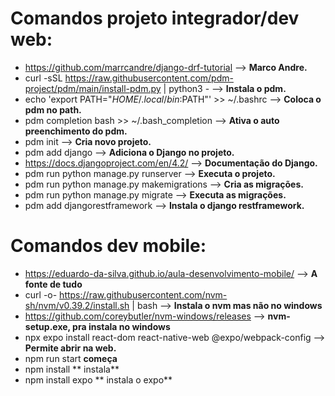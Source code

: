 # Comandos projeto integrador/dev web:
* https://github.com/marrcandre/django-drf-tutorial --> **Marco Andre.**
* curl -sSL https://raw.githubusercontent.com/pdm-project/pdm/main/install-pdm.py | python3 - --> **Instala o pdm.**
* echo 'export PATH="$HOME/.local/bin:$PATH"' >> ~/.bashrc --> **Coloca o pdm no path.**
* pdm completion bash >> ~/.bash_completion --> **Ativa o auto preenchimento do pdm.**
* pdm init --> **Cria novo projeto.**
* pdm add django --> **Adiciona o Django no projeto.**
* https://docs.djangoproject.com/en/4.2/ --> **Documentação do Django.**
* pdm run python manage.py runserver --> **Executa o projeto.**
* pdm run python manage.py makemigrations --> **Cria as migrações.**
* pdm run python manage.py migrate --> **Executa as migrações.**
* pdm add djangorestframework --> **Instala o django restframework.**


# Comandos dev mobile:
* https://eduardo-da-silva.github.io/aula-desenvolvimento-mobile/ --> **A fonte de tudo**
* curl -o- https://raw.githubusercontent.com/nvm-sh/nvm/v0.39.2/install.sh | bash --> **Instala o nvm mas não no windows**
* https://github.com/coreybutler/nvm-windows/releases --> **nvm-setup.exe, pra instala no windows**
* npx expo install react-dom react-native-web @expo/webpack-config --> **Permite abrir na web.**
* npm run start **começa**
* npm install ** instala**
* npm install expo ** instala o expo**
